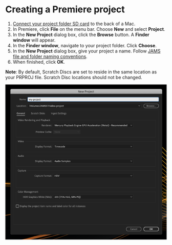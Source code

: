 # Creating a Premiere project

1. [Connect your project folder SD card](connecting-your-project-folder-sd-card.md) to the back of a Mac.
2. In Premiere, click **File** on the menu bar. Choose **New** and select **Project**.
3. In the **New Project** dialog box, click the **Browse** button. A **Finder window** will appear.
4. In the **Finder window**, navigate to your project folder. Click **Choose**.
5. In the **New Project** dialog box, give your project a name. Follow [JAMS file and folder naming conventions](https://jjloomis.gitbook.io/file-and-folder-management/file-and-folder-naming-conventions).
6. When finished, click **OK**.

**Note**: By default, Scratch Discs are set to reside in the same location as your PRPROJ file. Scratch Disc locations should not be changed.

![Creating a new Premiere project.](../.gitbook/assets/creating-a-premiere-project.png)


